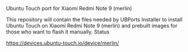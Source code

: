 Ubuntu Touch port for Xiaomi Redmi Note 9 (merlin)

This repository will contain the files needed by UBPorts Installer to install Ubuntu Touch on Xiaomi Redmi Note 9 (merlin) and prebuilt images for those who want to flash it manually. Status

https://devices.ubuntu-touch.io/device/merlin/
